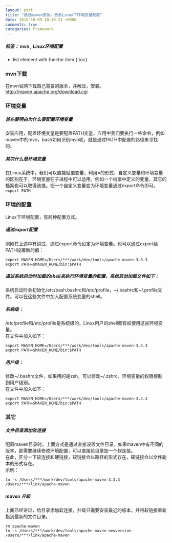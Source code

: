 ```yaml
---
layout: post
title: "通过maven安装，熟悉Linux下环境变量配置"
date: 2015-10-09 10:10:21 +0800
comments: true
categories: Framework 
---   
```


<!--more-->

##### 标签： mvn , Linux环境配置  
  
* list element with functor item
{:toc}  

### mvn下载    
在mvn官网下载自己需要的版本，并解压，安装。
http://maven.apache.org/download.cgi  

### 环境变量   

##### 首先要明白为什么要配置环境变量    

安装应用，配置环境变量是要配置PATH变量，应用中我们要执行一些命令，例如maven中的mvn，bash如何识别mvn呢，就是通过PATH中配置的路径来寻找的。

##### 其次什么是环境变量 
在Linux系统中，我们可以直接赋值变量，利用=的形式，自定义变量和环境变量的区别在于，环境变量在子进程中可以适用。例如一个档案中定义的变量，其它的档案也可以取得该值。把一个自定义变量变为环境变量通过export命令即可。`export PATH`  

 
### 环境的配置    


Linux下环境配置，有两种配置方式。  

##### 通过export配置  
刚刚在上述中有讲过，通过export命令设定为环境变量。也可以通过export给PATH设置新的值：   
 
```  
export MAVEN_HOME=/Users/***/work/dev/tools/apache-maven-3.3.3  
export PATH=$MAVEN_HOME/bin:$PATH 
```  

##### 通过系统启动时加载的shell来执行环境变量的配置，系统启动加载文件如下：   

系统启动时会初始化/etc/bash.bashrc和/etc/profile，~/.bashrc和~/.profile文件。可以在这些文件中加入配置系统变量的shell。  

##### 系统级：      
/etc/profile和/etc/profile是系统级的。Linux用户的shell都有权使用这些环境变量。  
在文件中加入如下：  
```  
export MAVEN_HOME=/Users/***/work/dev/tools/apache-maven-3.3.3  
export PATH=$MAVEN_HOME/bin:$PATH 
```    

##### 用户级：  
修改~/.bashrc文件，如果用的是zsh，可以修改~/.zshrc。环境变量的权限控制到用户级别。  
在文件中加入如下：  
```  
export MAVEN_HOME=/Users/***/work/dev/tools/apache-maven-3.3.3  
export PATH=$MAVEN_HOME/bin:$PATH 
```    

### 其它    
   
##### 文件目录添加软连接  
配置maven目录时，上面方式是通过直接设置文件目录。如果maven中有不同的版本，那需要继续修改环境配置，可以直接给目录加一个软连接。  
在此，区分一下软连接和硬链接，软链接会以路径的形式存在，硬链接会以文件副本的形式存在。    
示例：
```  
ln -s /Users/***/work/dev/tools/apache-maven-3.3.3 /Users/***/link/apache-maven  
```  
    
##### maven 升级    

上面已经讲过，给目录添加软连接，升级只需要安装最近的版本，并将软链接重新指到最新的文件目录。   
 
```  
rm apache-maven  
ln -s /Users/***/work/dev/tools/apache-maven-newversion /Users/***/link/apache-maven   
```

